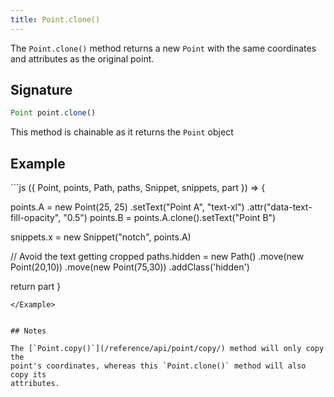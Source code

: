 ```yaml
---
title: Point.clone()
---
```


The `Point.clone()` method returns a new `Point` with the same coordinates and
attributes as the original point.

## Signature

```js
Point point.clone()
```

<Tip compact>This method is chainable as it returns the `Point` object</Tip>

## Example

<Example caption="An example of the Point.clone() method">
```js
({ Point, points, Path, paths, Snippet, snippets, part }) => {

  points.A = new Point(25, 25)
    .setText("Point A", "text-xl")
    .attr("data-text-fill-opacity", "0.5")
  points.B = points.A.clone().setText("Point B")

  snippets.x = new Snippet("notch", points.A)

  // Avoid the text getting cropped
  paths.hidden = new Path()
    .move(new Point(20,10))
    .move(new Point(75,30))
    .addClass('hidden')

  return part
}
```
</Example>


## Notes

The [`Point.copy()`](/reference/api/point/copy/) method will only copy the
point's coordinates, whereas this `Point.clone()` method will also copy its
attributes.

